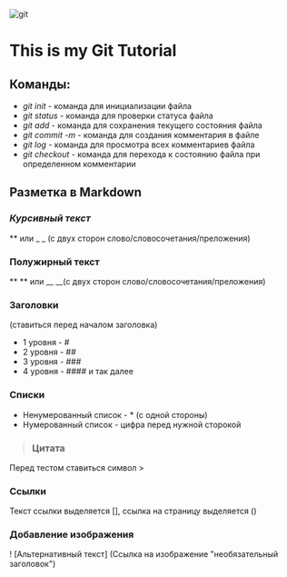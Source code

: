 ![git](git-support-algorithm-development-1.webp) 
# This is my Git Tutorial
## Команды:
* *git init* - команда для инициализации файла
* *git status* - команда для проверки статуса файла
* *git add* - команда для сохранения текущего состояния файла
* *git commit -m* - команда для создания комментария в файле
* *git log* - команда для просмотра всех комментариев файла
* *git checkout* - команда для перехода к состоянию файла при определенном комментарии

## Разметка в Markdown
### *Курсивный текст* 
 ** или _ _ (с двух сторон слово/словосочетания/преложения)
 ### **Полужирный текст**
 ** ** или __ __(с двух сторон слово/словосочетания/преложения)
 ### Заголовки 
 (ставиться перед началом заголовка)
 * 1 уровня - #
 * 2 уровня - ##
 * 3 уровня - ###
 * 4 уровня - #### и так далее
 ### Списки
 * Ненумерованный список - * (c одной стороны)
 * Нумерованный список - цифра перед нужной сторокой
 >### Цитата
 Перед тестом ставиться символ >
 ### Ссылки
Текст ссылки выделяется [], ссылка на страницу выделяется ()
### Добавление изображения 
! [Альтернативный текст] (Ссылка на изображение "необязательный заголовок")

